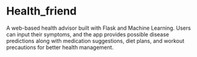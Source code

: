 # Health_friend
A web-based health advisor built with Flask and Machine Learning. Users can input their symptoms, and the app provides possible disease predictions along with medication suggestions, diet plans, and workout precautions for better health management.
